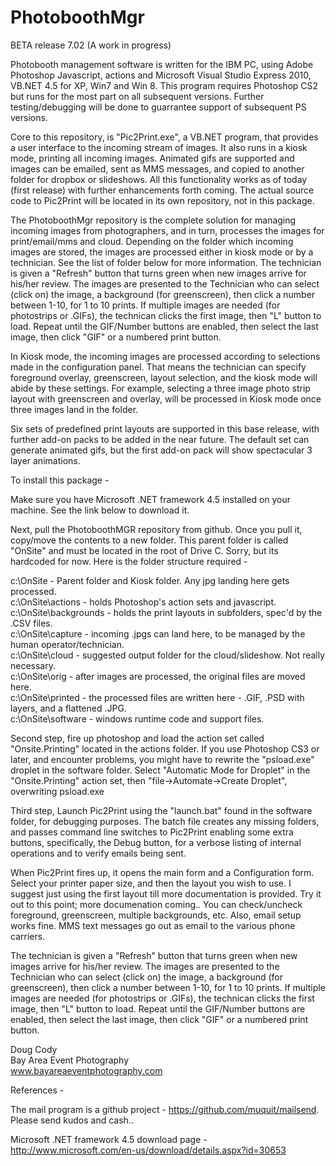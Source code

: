 PhotoboothMgr
=============

BETA release 7.02 (A work in progress)

Photobooth management software is written for the IBM PC, using Adobe Photoshop Javascript, actions and Microsoft Visual Studio Express 2010, VB.NET 4.5 for XP, Win7 and Win 8.  This program requires Photoshop CS2 but runs for the most part on all subsequent versions.  Further testing/debugging will be done to guarrantee support of subsequent PS versions.

Core to this repository, is "Pic2Print.exe", a VB.NET program, that provides a user interface to the incoming stream
of images.  It also runs in a kiosk mode, printing all incoming images.  Animated gifs are supported and images can be emailed, sent as MMS messages, and copied to another folder for dropbox or slideshows.  All this functionality works as of today (first release) with further enhancements forth coming.  The actual source code to Pic2Print will be located in its own repository, not in this package.  

The PhotoboothMgr repository is the complete solution for managing incoming images from photographers, and in turn, processes the images for print/email/mms and cloud.  Depending on the folder which incoming images are stored, the images are processed either in kiosk mode or by a technician.  See the list of folder below for more information. The technician is given a "Refresh" button that turns green when new images arrive for his/her review.  The images are presented to the Technician who can select (click on) the image, a background (for greenscreen), then click a number between 1-10, for 1 to 10 prints.  If multiple images are needed (for photostrips or .GIFs), the technican clicks the first image, then "L" button to load. Repeat until the GIF/Number buttons are enabled, then select the last image, then click "GIF" or a numbered print button.

In Kiosk mode, the incoming images are processed according to selections made in the configuration panel.  That means the technician can specify foreground overlay, greenscreen, layout selection, and the kiosk mode will abide by these settings.  For example, selecting a three image photo strip layout with greenscreen and overlay, will be processed in Kiosk mode once three images land in the folder.

Six sets of predefined print layouts are supported in this base release, with further add-on packs to be added in the near future.  The default set can generate animated gifs, but the first add-on pack will show spectacular 3 layer animations.

To install this package -

Make sure you have Microsoft .NET framework 4.5 installed on your machine.  See the link below to download it.

Next, pull the PhotoboothMGR repository from github.  Once you pull it, copy/move the contents to a new folder. This parent folder is called "OnSite" and must be located in the root of Drive C.  Sorry, but its hardcoded for now.  Here is the folder structure required -

c:\OnSite                - Parent folder and Kiosk folder. Any jpg landing here gets processed.<br>
c:\OnSite\actions        - holds Photoshop's action sets and javascript.<br>
c:\OnSite\backgrounds    - holds the print layouts in subfolders, spec'd by the .CSV files.<br>
c:\OnSite\capture        - incoming .jpgs can land here, to be managed by the human operator/technician.<br>
c:\OnSite\cloud          - suggested output folder for the cloud/slideshow.  Not really necessary.<br>
c:\OnSite\orig           - after images are processed, the original files are moved here.<br>
c:\OnSite\printed        - the processed files are written here - .GIF, .PSD with layers, and a flattened .JPG.<br>
c:\OnSite\software       - windows runtime code and support files.<br>

Second step, fire up photoshop and load the action set called "Onsite.Printing" located in the actions folder. If you
use Photoshop CS3 or later, and encounter problems, you might have to rewrite the "psload.exe" droplet in the software folder. Select "Automatic Mode for Droplet" in the "Onsite.Printing" action set, then "file->Automate->Create Droplet",
overwriting psload.exe

Third step, Launch Pic2Print using the "launch.bat" found in the software folder, for debugging purposes.  The batch file  creates any missing folders, and passes command line switches to Pic2Print enabling some extra buttons, specifically, the Debug button, for a verbose listing of internal operations and to verify emails being sent.

When Pic2Print fires up, it opens the main form and a Configuration form.  Select your printer paper size, and then
the layout you wish to use.  I suggest just using the first layout till more documentation is provided. Try it out
to this point; more documenation coming..  You can check/uncheck foreground, greenscreen, multiple backgrounds, etc. Also, email setup works fine.  MMS text messages go out as email to the various phone carriers.  

The technician is given a "Refresh" button that turns green when new images arrive for his/her review.  The images are presented to the Technician who can select (click on) the image, a background (for greenscreen), then click a number between 1-10, for 1 to 10 prints.  If multiple images are needed (for photostrips or .GIFs), the technican clicks the first image, then "L" button to load. Repeat until the GIF/Number buttons are enabled, then select the last image, then click "GIF" or a numbered print button.

Doug Cody <br>
Bay Area Event Photography <br>
www.bayareaeventphotography.com <br>

References - 

The mail program is a github project - https://github.com/muquit/mailsend.  Please send kudos and cash..

Microsoft .NET framework 4.5 download page - http://www.microsoft.com/en-us/download/details.aspx?id=30653 



